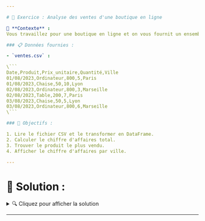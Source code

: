 ```yaml
---

# 📖 Exercice : Analyse des ventes d'une boutique en ligne

🎯 **Contexte** : 
Vous travaillez pour une boutique en ligne et on vous fournit un ensemble de données contenant des informations sur les ventes de produits au cours du dernier mois. Votre tâche consiste à analyser ces données pour obtenir des informations utiles pour l'entreprise.

### 📋 Données fournies :

- `ventes.csv` :

\```
Date,Produit,Prix_unitaire,Quantité,Ville
01/08/2023,Ordinateur,800,5,Paris
01/08/2023,Chaise,50,10,Lyon
02/08/2023,Ordinateur,800,3,Marseille
02/08/2023,Table,200,7,Paris
03/08/2023,Chaise,50,5,Lyon
03/08/2023,Ordinateur,800,6,Marseille
\```

### 🎩 Objectifs :

1. Lire le fichier CSV et le transformer en DataFrame.
2. Calculer le chiffre d'affaires total.
3. Trouver le produit le plus vendu.
4. Afficher le chiffre d'affaires par ville.

---
```


# 🚀 Solution :

<details>
  <summary>🔍 Cliquez pour afficher la solution</summary>
  
  \```python
    import pandas as pd

    # 1. Lire le fichier CSV et le transformer en DataFrame.
    df = pd.read_csv('ventes.csv')
    
    # 2. Calculer le chiffre d'affaires total.
    df['Chiffre_daffaires'] = df['Prix_unitaire'] * df['Quantité']
    chiffre_daffaires_total = df['Chiffre_daffaires'].sum()
    print(f"Chiffre d'affaires total : {chiffre_daffaires_total}€")
    
    # 3. Trouver le produit le plus vendu.
    produit_plus_vendu = df.groupby('Produit')['Quantité'].sum().idxmax()
    print(f"Produit le plus vendu : {produit_plus_vendu}")
    
    # 4. Afficher le chiffre d'affaires par ville.
    chiffre_daffaires_par_ville = df.groupby('Ville')['Chiffre_daffaires'].sum()
    print(chiffre_daffaires_par_ville)
  \```

</details>

---

